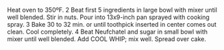 Heat oven to 350ºF.
2
Beat first 5 ingredients in large bowl with mixer until well blended. Stir in nuts. Pour into 13x9-inch pan sprayed with cooking spray.
3
Bake 30 to 32 min. or until toothpick inserted in center comes out clean. Cool completely.
4
Beat Neufchatel and sugar in small bowl with mixer until well blended. Add COOL WHIP; mix well. Spread over cake.